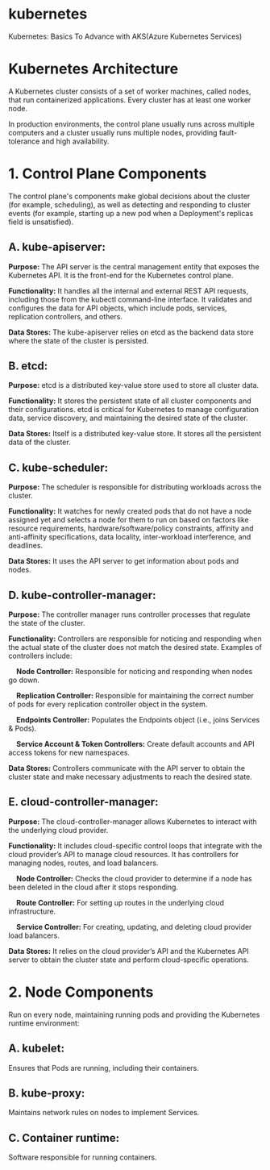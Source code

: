 # kubernetes
Kubernetes: Basics To Advance with AKS(Azure Kubernetes Services)

# Kubernetes Architecture

A Kubernetes cluster consists of a set of worker machines, called nodes, that run containerized applications. Every cluster has at least one worker node. 

In production environments, the control plane usually runs across multiple computers and a cluster usually runs multiple nodes, providing fault-tolerance and high availability. 

# 1. Control Plane Components

The control plane's components make global decisions about the cluster (for example, scheduling), as well as detecting and responding to cluster events (for example, starting up a new pod when a Deployment's replicas field is unsatisfied). 

##   A. kube-apiserver:

**Purpose:** The API server is the central management entity that exposes the Kubernetes API. It is the front-end for the Kubernetes control plane. 

**Functionality:** It handles all the internal and external REST API requests, including those from the kubectl command-line interface. It validates and configures the data for API objects, which include pods, services, replication controllers, and others. 

**Data Stores:** The kube-apiserver relies on etcd as the backend data store where the state of the cluster is persisted. 

##   B. etcd:

**Purpose:** etcd is a distributed key-value store used to store all cluster data. 

**Functionality:** It stores the persistent state of all cluster components and their configurations. etcd is critical for Kubernetes to manage configuration data, service discovery, and maintaining the desired state of the cluster. 

**Data Stores:** Itself is a distributed key-value store. It stores all the persistent data of the cluster. 

##   C. kube-scheduler:

**Purpose:** The scheduler is responsible for distributing workloads across the cluster. 

**Functionality:** It watches for newly created pods that do not have a node assigned yet and selects a node for them to run on based on factors like resource requirements, hardware/software/policy constraints, affinity and anti-affinity specifications, data locality, inter-workload interference, and deadlines. 

**Data Stores:** It uses the API server to get information about pods and nodes. 

##   D. kube-controller-manager:

**Purpose:** The controller manager runs controller processes that regulate the state of the cluster. 

**Functionality:** Controllers are responsible for noticing and responding when the actual state of the cluster does not match the desired state. Examples of controllers include: 

&nbsp;&nbsp;&nbsp;&nbsp;**Node Controller:** Responsible for noticing and responding when nodes go down.

&nbsp;&nbsp;&nbsp;&nbsp;**Replication Controller:** Responsible for maintaining the correct number of pods for every replication controller object in the system.

&nbsp;&nbsp;&nbsp;&nbsp;**Endpoints Controller:** Populates the Endpoints object (i.e., joins Services & Pods).

&nbsp;&nbsp;&nbsp;&nbsp;**Service Account & Token Controllers:** Create default accounts and API access tokens for new namespaces.

**Data Stores:** Controllers communicate with the API server to obtain the cluster state and make necessary adjustments to reach the desired state. 

##   E. cloud-controller-manager:

**Purpose:** The cloud-controller-manager allows Kubernetes to interact with the underlying cloud provider. 

**Functionality:** It includes cloud-specific control loops that integrate with the cloud provider’s API to manage cloud resources. It has controllers for managing nodes, routes, and load balancers. 

&nbsp;&nbsp;&nbsp;&nbsp;**Node Controller:** Checks the cloud provider to determine if a node has been deleted in the cloud after it stops responding.

&nbsp;&nbsp;&nbsp;&nbsp;**Route Controller:** For setting up routes in the underlying cloud infrastructure.

&nbsp;&nbsp;&nbsp;&nbsp;**Service Controller:** For creating, updating, and deleting cloud provider load balancers.

**Data Stores:** It relies on the cloud provider’s API and the Kubernetes API server to obtain the cluster state and perform cloud-specific operations. 


# 2. Node Components

Run on every node, maintaining running pods and providing the Kubernetes runtime environment:

##  A. kubelet: 

Ensures that Pods are running, including their containers.

##  B. kube-proxy: 

Maintains network rules on nodes to implement Services.

##  C. Container runtime: 

Software responsible for running containers.